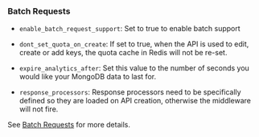---
---


### Batch Requests

* `enable_batch_request_support`: Set to true to enable batch support

* `dont_set_quota_on_create`: If set to true, when the API is used to edit, create or add keys, the quota cache in Redis will not be re-set.

* `expire_analytics_after`: Set this value to the number of seconds you would like your MongoDB data to last for.

* `response_processors`: Response processors need to be specifically defined so they are loaded on API creation, otherwise the middleware will not fire.

See [Batch Requests](https://tyk.io/docs/tyk-rest-api/batch-requests/) for more details.
